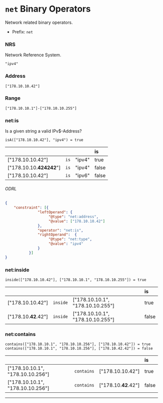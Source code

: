 # `net` Binary Operators

Network related binary operators.

- Prefix: `net`
 
### NRS

Network Reference System.

```
"ipv4"
```

### Address

```context
["178.10.10.42"]
```

### Range

```context
["178.10.10.1"]-["178.10.10.255"]
```

### net:is

Is a given string a valid IPv$-Address?

```pseudocode
isA(["178.10.10.42"], "ipv4") = true
```

|   |   |   | is|  
|---|---|---|:---|
| ["178.10.10.42"]         | `is` | "ipv4"  | true  |
| ["178.10.10.**424242**"] | `is` | "ipv4"  | false |
| ["178.10.10.42"]         | `is` | "ipv6"  | false |

###### ODRL
```json
{
    "constraint": [{
               "leftOperand": {
                    "@type": "net:address",
                    "@value": ["178.10.10.42"]
               },
               "operator": "net:is",
               "rightOperand":  {
                    "@type": "net:type",
                    "@value": "ipv4"
               }
           }]
}
```

### net:inside

```pseudocode
inside(["178.10.10.42"], ["178.10.10.1", "178.10.10.255"]) = true
```
|   |   |   | is|  
|---|---|---|:---|
| ["178.10.10.42"]     | `inside` | ["178.10.10.1", "178.10.10.255"] | true  |
| ["178.10.**42**.42"] | `inside` | ["178.10.10.1", "178.10.10.255"] | false  |

### net:contains

```pseudocode
contains(["178.10.10.1", "178.10.10.256"], ["178.10.10.42"]) = true
contains(["178.10.10.1", "178.10.10.256"], ["178.10.42.42"]) = false
```
|   |   |   | is|  
|---|---|---|:---|
| ["178.10.10.1", "178.10.10.256"] | `contains` | ["178.10.10.42"]     | true   |
| ["178.10.10.1", "178.10.10.256"] | `contains` | ["178.10.**42**.42"] | false  |

---